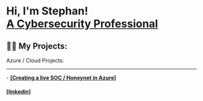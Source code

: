 <h1>Hi, I'm Stephan! <br/> <a href="https://www.linkedin.com/in/joshmadakor/">A Cybersecurity Professional</a> </h1>

<h2>👨‍💻 My Projects:</h2>
Azure / Cloud Projects:
<hr>
  -  <b> <a href= "https://github.com/Thegreatartful/Azure-Soc"> [Creating a live SOC / Honeynet in Azure] </a> </b>
 
<h4> <a href="https://www.linkedin.com/in/stephan-rogers-98614059/"> [linkedin] </a> </h4>
